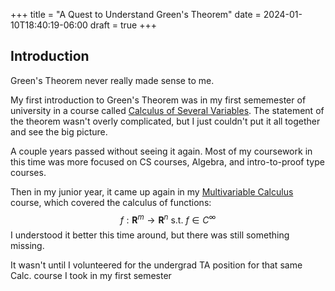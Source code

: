+++
title = "A Quest to Understand Green's Theorem"
date = 2024-01-10T18:40:19-06:00
draft = true
+++

## Introduction

Green's Theorem never really made sense to me.

My first introduction to Green's Theorem was in my first sememester of
university in a course called
[Calculus of Several Variables](
    https://catalog.utdallas.edu/2019/undergraduate/courses/math2415
). The statement of the theorem wasn't overly complicated, but I just couldn't
put it all together and see the big picture.

A couple years passed without seeing it again. Most of my coursework in this time
was more focused on CS courses, Algebra, and intro-to-proof type courses.

Then in my junior year, it came up again in my [Multivariable Calculus]() course,
which covered the calculus of functions:
$$f : \mathbf{R}^m \rightarrow \mathbf{R}^n \text{ s.t. } f \in C^\infty$$
I understood it better this time around, but there was still something missing.

It wasn't until I volunteered for the undergrad TA position for that same
Calc. course I took in my first semester
